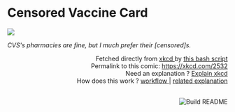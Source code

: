 # <b>Censored Vaccine Card</b>

[![](https://imgs.xkcd.com/comics/censored_vaccine_card.png)](https://xkcd.com/2532)

<i>CVS&#39;s pharmacies are fine, but I much prefer their [censored]s.</i>

<div align="right">
  Fetched directly from
  <a href="https://xkcd.com">
    xkcd
  </a>
  by
  <a href="https://github.com/Vanille-N/Vanille-N/blob/master/fetch">
    this bash script
  </a>
</div>
<div align="right">
  Permalink to this comic:
  <a href="https://xkcd.com/2532">
    https://xkcd.com/2532
  </a>
</div>
<div align="right">
  Need an explanation ?
  <a href="https://www.explainxkcd.com/wiki/index.php/2532">
    Explain xkcd
  </a>
</div>
<div align="right">
  How does this work ?
  <a href="https://github.com/Vanille-N/Vanille-N/blob/master/.github/workflows/build.yml">
    workflow
  </a>
  |
  <a href="https://simonwillison.net/2020/Jul/10/self-updating-profile-readme/">
    related explanation
  </a>
</div><br>

<a href="https://github.com/Vanille-N/Vanille-N/actions"><img src="https://github.com/Vanille-N/Vanille-N/workflows/Build%20README/badge.svg" align="right" alt="Build README"></a>
